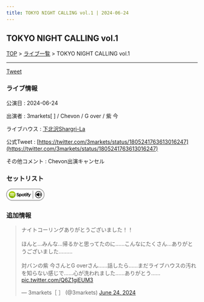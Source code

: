 ```yaml
---
title: TOKYO NIGHT CALLING vol.1 | 2024-06-24
---
```

## TOKYO NIGHT CALLING vol.1

[TOP](/setlist/) > [ライブ一覧](lives.html) > TOKYO NIGHT CALLING vol.1

___

<a href="https://twitter.com/share?ref_src=twsrc%5Etfw" data-text="3markets[ ]セットリスト > TOKYO NIGHT CALLING vol.1" class="twitter-share-button" data-via="3markets" data-hashtags="3markets" data-related="3markets" data-show-count="false">Tweet</a>

### ライブ情報

公演日
:    2024-06-24

出演者
:    3markets[ ] / Chevon / G over / 紫 今

ライブハウス
:    [下北沢Shargri-La](livehouse012.html)

公式Tweet
:    [https://twitter.com/3markets/status/1805241763613016247](https://twitter.com/3markets/status/1805241763613016247)

その他コメント
:    Chevon出演キャンセル

### セットリスト


[![play with spotify](images/spotify-icon.png)](https://open.spotify.com/playlist/7mVmoeNTaxKD17cJTWaELC)





### 追加情報



<blockquote class="twitter-tweet"><p lang="ja" dir="ltr">ナイトコーリングありがとうございました！！<br><br>ほんと…みんな…帰るかと思ってたのに……こんなにたくさん…ありがとうございました………<br><br>対バンの紫 今さんとG overさん……話したら……まだライブハウスの汚れを知らない感じで……心が洗われました……ありがとう…… <a href="https://t.co/Q6Z1giEUM3">pic.twitter.com/Q6Z1giEUM3</a></p>&mdash; 3markets［ ］ (@3markets) <a href="https://twitter.com/3markets/status/1805241763613016247?ref_src=twsrc%5Etfw">June 24, 2024</a></blockquote>
<script async src="https://platform.twitter.com/widgets.js" charset="utf-8"></script>




<script async src="https://platform.twitter.com/widgets.js" charset="utf-8"></script>